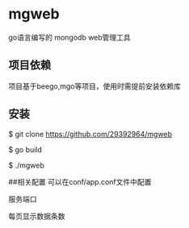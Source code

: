 # mgweb
go语言编写的 mongodb web管理工具

## 项目依赖
项目基于beego,mgo等项目，使用时需提前安装依赖库

## 安装
$ git clone https://github.com/29392964/mgweb 

$ go build

$ ./mgweb

##相关配置
可以在conf/app.conf文件中配置

服务端口

每页显示数据条数
